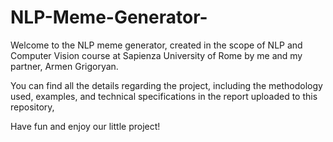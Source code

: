 # NLP-Meme-Generator-

Welcome to the NLP meme generator, created in the scope of NLP and Computer Vision course at Sapienza University of Rome by me and my partner, Armen Grigoryan. 

You can find all the details regarding the project, including the methodology used, examples, and technical specifications in the report uploaded to this repository, 

Have fun and enjoy our little project!
